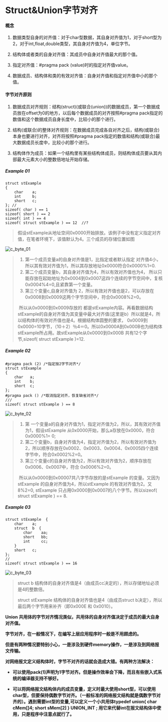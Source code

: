 # Struct&Union字节对齐



#### 概念

1. 数据类型自身的对齐值：对于char型数据，其自身对齐值为1，对于short型为2，对于int,float,double类型，其自身对齐值为4，单位字节。

2. 结构体或者类的自身对齐值：其成员中自身对齐值最大的那个值。

3. 指定对齐值：#pragma pack (value)时的指定对齐值value。

4. 数据成员、结构体和类的有效对齐值：自身对齐值和指定对齐值中小的那个值。

   

#### 字节对齐原则

1. 数据成员对齐规则：结构(struct)(或联合(union))的数据成员，第一个数据成员放在offset为0的地方，以后每个数据成员的对齐按照#pragma pack指定的数值和这个数据成员自身长度中，比较小的那个进行。

2. 结构(或联合)的整体对齐规则：在数据成员完成各自对齐之后，结构(或联合)本身也要进行对齐，对齐将按照#pragma pack指定的数值和结构(或联合)最大数据成员长度中，比较小的那个进行。

3. 结构体作为成员：如果一个结构里有某些结构体成员，则结构体成员要从其内部最大元素大小的整数倍地址开始存储。



##### Example 01

```
struct stExample  
{  
    char    a;  
    int     b;  
    short   c;  
}; //  
sizeof( char ) == 1  
sizeof( short ) == 2  
sizeof( int ) == 4  
sizeof( struct stExample ) == 12  //?
```

> 假设stExample从地址空间0x0000开始排放。该例子中没有定义指定对齐值，在笔者环境下，该值默认为4。三个成员的存储位置如图

![c_byte_01](https://github.com/HyEnjoys/Skills/blob/main/Assets/C/c_byte_01.png?raw=true)

> 1. 第一个成员变量a的自身对齐值是1，比指定或者默认指定 对齐值4小，所以其有效对齐值为1，所以其存放地址0x0000符合0x0000%1=0.
> 2. 第二个成员变量b，其自身对齐值为4，所以有效对齐值也为4， 所以只能存放在起始地址为0x0004到0x0007这四个连续的字节空间中，复核0x0004%4=0,且紧靠第一个变量。
> 3. 第三个变量c,自身对齐值为 2，所以有效对齐值也是2，可以存放在0x0008到0x0009这两个字节空间中，符合0x0008%2=0。
>
> ​        所以从0x0000到0x0009存放的 都是stExample内容。再看数据结构stExample的自身对齐值为其变量中最大对齐值(这里是b）所以就是4，所以结构体的有效对齐值也是4。根据结构体圆整的要求， 0x0009到0x0000=10字节，（10＋2）％4＝0。所以0x0000A到0x000B也为结构体stExample所占用。故stExample从0x0000到0x000B 共有12个字节,sizeof( struct stExample )=12.



##### Example 02

```
#pragma pack (2) /*指定按2字节对齐*/  
struct stExample  
{  
    char   a;  
    int    b;  
    short  c;  
};  
#pragma pack () /*取消指定对齐，恢复缺省对齐*/  
///  
sizeof( struct stExample ) == 8
```

![c_byte_02](https://github.com/HyEnjoys/Skills/blob/main/Assets/C/c_byte_02.png?raw=true)

> 1. 第 一个变量a的自身对齐值为1，指定对齐值为2，所以，其有效对齐值为1，假设stExample 从0x0000开始，那么a存放在0x0000，符合0x0000%1= 0;
> 2. 第二个变量b，自身对齐值为4，指定对齐值为2，所以有效对齐值为2，所以顺序存放在0x0002、0x0003、0x0004、0x0005四个连续 字节中，符合0x0002%2=0。
> 3. 第三个变量c的自身对齐值为2，所以有效对齐值为2，顺序存放在0x0006、0x0007中，符合 0x0006%2=0。
>
> ​        所以从0x0000到0x00007共八字节存放的是stExample 的变量。又因为stExample 的自身对齐值为4，所以stExample 的有效对齐值为2。又8%2=0, stExample 只占用0x0000到0x0007的八个字节。所以sizeof( struct stExample ) == 8.



##### Example 03

```
struct stExample  {  
    char    a;  
    struct  b  {  
        char    aa;  
        short   bb;  
        int     cc;  
    }  
    short   c;  
};  
//  
sizeof( struct stExample ) == 16  
```

![c_byte_03](https://github.com/HyEnjoys/Skills/blob/main/Assets/C/c_byte_03.png?raw=true)

> struct b 结构体的自身对齐值是4（由成员cc决定的），所以存储地址必须是4的整数倍。
>
> struct stExample 结构体的自身对齐值也是4（由成员struct b决定），所以最后两个字节用来补齐（即0x000E 和 0x0010）。



**Union 共用体的字节对齐情况类似，共用体的自身对齐值决定于成员的最大自身对齐值。**

**字节对齐，在一般情况下，在编写上层应用程序时一般是不用顾虑的。**

**但是有两种情况要特别小心，一是涉及到硬件memory操作，一是涉及到网络报文传输。**

**对网络报文定义结构体时，字节不对齐的话就会造成大错。有两种方法解决：**

- **可以使用pack(1)声明为1字节对齐。但是操作效率会下降，而且有些嵌入式系统的编译器支持不够好。**

- **可以将网络报文结构体内的成员变量，定义时最大使用short型，可以使用char型，但要保持偶数字节对齐。（一般标准的网络报文结构就是偶数字节对齐的）。遇到需要int型的变量,可以定义一个小共用体typedef union{ char cMem[]4;  short sMem[2] } UNION_INT ; 用它来代替int在报文结构体中使用，只是程序中注意点就行了。**